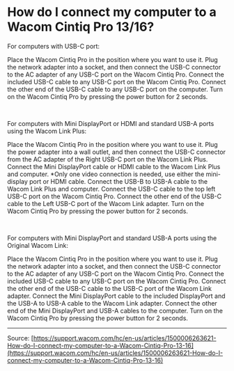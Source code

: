 # How do I connect my computer to a Wacom Cintiq Pro 13/16?

For computers with USB-C port:


Place the Wacom Cintiq Pro in the position where you want to use it.
Plug the network adapter into a socket, and then connect the USB-C connector to the AC adapter of any USB-C port on the Wacom Cintiq Pro.
Connect the included USB-C cable to any USB-C port on the Wacom Cintiq Pro.
Connect the other end of the USB-C cable to any USB-C port on the computer.
Turn on the Wacom Cintiq Pro by pressing the power button for 2 seconds.



 


For computers with Mini DisplayPort or HDMI and standard USB-A ports using the Wacom Link Plus:


Place the Wacom Cintiq Pro in the position where you want to use it.
Plug the power adapter into a wall outlet, and then connect the USB-C connector from the AC adapter of the Right USB-C port on the Wacom Link Plus.
Connect the Mini DisplayPort cable or HDMI cable to the Wacom Link Plus and computer. *Only one video connection is needed, use either the mini-display port or HDMI cable.
Connect the USB-B to USB-A cable to the Wacom Link Plus and computer.
Connect the USB-C cable to the top left USB-C port on the Wacom Cintiq Pro.
Connect the other end of the USB-C cable to the Left USB-C port of the Wacom Link adapter.
Turn on the Wacom Cintiq Pro by pressing the power button for 2 seconds.



 


For computers with Mini DisplayPort and standard USB-A ports using the Original Wacom Link:


Place the Wacom Cintiq Pro in the position where you want to use it.
Plug the network adapter into a socket, and then connect the USB-C connector to the AC adapter of any USB-C port on the Wacom Cintiq Pro.
Connect the included USB-C cable to any USB-C port on the Wacom Cintiq Pro.
Connect the other end of the USB-C cable to the USB-C port of the Wacom Link adapter.
Connect the Mini DisplayPort cable to the included DisplayPort and the USB-A to USB-A cable to the Wacom Link adapter.
Connect the other end of the Mini DisplayPort and USB-A cables to the computer.
Turn on the Wacom Cintiq Pro by pressing the power button for 2 seconds.

---
Source: [https://support.wacom.com/hc/en-us/articles/1500006263621-How-do-I-connect-my-computer-to-a-Wacom-Cintiq-Pro-13-16](https://support.wacom.com/hc/en-us/articles/1500006263621-How-do-I-connect-my-computer-to-a-Wacom-Cintiq-Pro-13-16)
